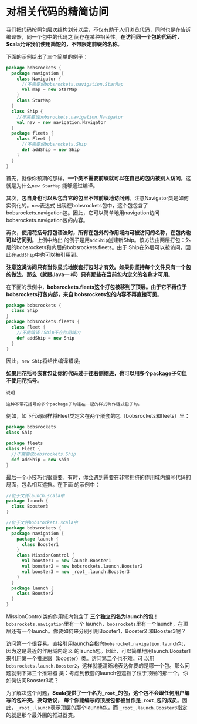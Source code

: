 对相关代码的精简访问
===================================================================================
我们把代码按照包层次结构划分以后，不仅有助于人们浏览代码，同时也是在告诉编译器，同一个包中的代码之
间存在某种相关性。**在访问同一个包的代码时，Scala允许我们使用简短的，不带限定前缀的名称**。

下面的示例给出了三个简单的例子：
```scala
package bobsrockets {
  package navigation {
    class Navigator {
      //不需要说bobsrockets.navigation.StarMap
      val map = new StarMap
    }
    class StarMap
  }
  class Ship {
    //不需要说bobsrockets.navigation.Navigator
    val nav = new navigation.Navigator
  }
  package fleets {
    class Fleet {
      //不需要说bobsrockets.Ship 
      def addShip = new Ship
    }
  }
}
```
首先，就像你预期的那样，**一个类不需要前缀就可以在自己的包内被别人访问**。这就是为什么`new StarMap`
能够通过编译。

其次，**包自身也可以从包含它的包里不带前缀地访问到**。注意Navigator类是如何实例化的。`new`表达式
出现在bobsrockets包中，这个包包含了bobsrockets.navigation包。因此，它可以简单地用navigation访问
bobsrockets.navigation包的内容。

再次，**使用花括号打包语法时，所有在包外的作用域内可被访问的名称，在包内也可以访问到**。上例中给出
的例子是用`addShip`创建新Ship。该方法由两层打包：外层的bobsrockets和内层的bobsrockets.fleets。由于
Ship在外层可以被访问，因此在`addShip`中也可以被引用到。

**注意这类访问只有当你显式地嵌套打包时才有效。如果你坚持每个文件只有一个包的做法，那么（就跟Java一
样）只有那些在当前包内定义的名称才可用**。

在下面的示例中，**bobsrockets.fleets这个打包被移到了顶层。由于它不再位于bobsrockets打包内部，来自
bobsrockets包的内容不再直接可见**。
```scala
package bobsrockets {
  class Ship
}
package bobsrockets.fleets {
  class Fleet {
    //不能编译！Ship不在作用域内
    def addShip = new Ship 
  }
}
```
因此，`new Ship`将给出编译错误。

**如果用花括号嵌套包让你的代码过于往右侧缩进，也可以用多个package子句但不使用花括号**。
```
说明

这种不带花括号的多个package子句连在一起的样式称作链式包子句。
```
例如，如下代码同样将Fleet类定义在两个嵌套的包（bobsrockets和fleets）里：
```scala
package bobsrockets
class Ship

package fleets
class Fleet {
  //不需要说bobsrockets.Ship
  def addShip = new Ship
}
```
最后一个小技巧也很重要。有时，你会遇到需要在非常拥挤的作用域内编写代码的局面，包名相互遮挡。在下面
的示例中：
```scala
//位于文件launch.scala中
package launch {
  class Booster3
}

//位于文件bobsrockets.scala中
package bobsrockets {
  package navigation {
    package launch {
      class Booster1
    }
    class MissionControl {
      val booster1 = new launch.Booster1
      val booster2 = new bobsrockets.launch.Booster2
      val booster3 = new _root_.launch.Booster3
    }
  }
  package launch {
    class Booster2
  }
}
```
MissionControl类的作用域内包含了 **三个独立的名为launch的包**！`bobsrockets.navigation`里有一个
launch，`bobsrockets`里有一个launch，在顶层还有一个launch。你要如何来分别引用Booster1，Booster2
和Booster3呢？

访问第一个很容易。直接引用launch会指向`bobsrocket.navigation.launch`包，因为这是最近的作用域内定义
的launch包。因此，可以简单地用launch.Booster1来引用第一个推进器（booster）类。访问第二个也不难。可
以用`bobsrockets.launch.Booster2`，这样就能清晰地表达你要的是哪一个包。那么问题就剩下第三个推进器
类：考虑到嵌套的launch包遮挡了位于顶层的那一个，你如何访问Booster3呢？

为了解决这个问题，**Scala提供了一个名为`_root_`的包，这个包不会跟任何用户编写的包冲突。换句话说，
每个你能编写的顶层包都被当作是`_root_`包的成员**。因此，`_root_.launch`表示顶层的那个launch包，而
`_root_.launch.Booster3`指定的就是那个最外围的推进器类。








